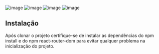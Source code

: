 ![image](https://github.com/tarsibfritz/TVMusicShop/assets/157611569/4c55c141-7209-41c3-b4b7-4182c45162da)
![image](https://github.com/tarsibfritz/TVMusicShop/assets/157611569/b1fc5e3a-cc9c-4f1e-ba16-b7d1e8e8c683)
![image](https://github.com/tarsibfritz/TVMusicShop/assets/157611569/b7fc3005-7c16-4023-894f-62b8a98ca6de)
![image](https://github.com/tarsibfritz/TVMusicShop/assets/157611569/727d6b10-19b0-44b6-8117-8e2b96518f85)

## Instalação
Após clonar o projeto certifique-se de instalar as dependências do npm install e do npm react-router-dom para evitar qualquer problema na inicialização do projeto.

